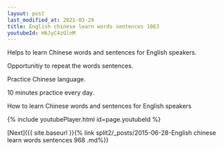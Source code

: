 ```yaml
---
layout: post
last_modified_at: 2021-03-29
title: English chinese learn words sentences 1063 
youtubeId: H6JyC4zGlnM
---
```

 
 
Helps to learn Chinese words and sentences for English speakers.

Opportunitiy to repeat the words sentences. 

Practice Chinese language. 
 
10 minutes practice every day. 
 
How to learn Chinese words and sentences for English speakers 
 
{% include youtubePlayer.html id=page.youtubeId %}
 
 
[Next]({{ site.baseurl }}{% link  split2/_posts/2015-06-28-English chinese learn words sentences 968 .md%})
 
